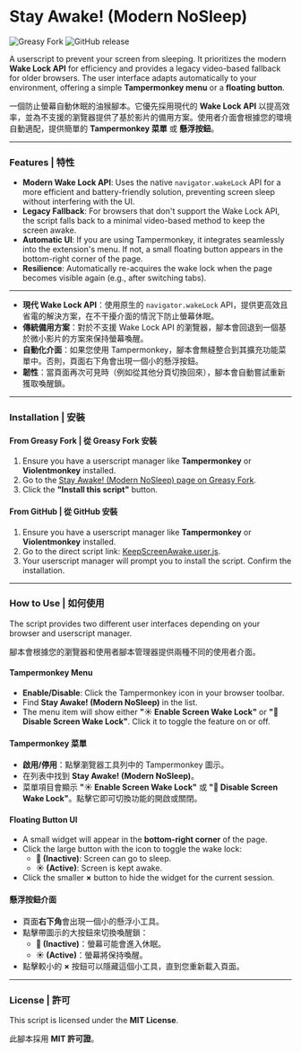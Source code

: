 # Stay Awake! (Modern NoSleep)

![Greasy Fork](https://img.shields.io/greasyfork/v/514101?color=green&label=Greasy%20Fork)
![GitHub release](https://img.shields.io/github/v/release/ymhomer/ym_Userscript?color=blue&label=GitHub%20release&style=flat-square&include_prereleases&logo=github)

A userscript to prevent your screen from sleeping. It prioritizes the modern **Wake Lock API** for efficiency and provides a legacy video-based fallback for older browsers. The user interface adapts automatically to your environment, offering a simple **Tampermonkey menu** or a **floating button**.

一個防止螢幕自動休眠的油猴腳本。它優先採用現代的 **Wake Lock API** 以提高效率，並為不支援的瀏覽器提供了基於影片的備用方案。使用者介面會根據您的環境自動適配，提供簡單的 **Tampermonkey 菜單** 或 **懸浮按鈕**。

---

### Features | 特性

* **Modern Wake Lock API**: Uses the native `navigator.wakeLock` API for a more efficient and battery-friendly solution, preventing screen sleep without interfering with the UI.
* **Legacy Fallback**: For browsers that don't support the Wake Lock API, the script falls back to a minimal video-based method to keep the screen awake.
* **Automatic UI**: If you are using Tampermonkey, it integrates seamlessly into the extension's menu. If not, a small floating button appears in the bottom-right corner of the page.
* **Resilience**: Automatically re-acquires the wake lock when the page becomes visible again (e.g., after switching tabs).

---

* **現代 Wake Lock API**：使用原生的 `navigator.wakeLock` API，提供更高效且省電的解決方案，在不干擾介面的情況下防止螢幕休眠。
* **傳統備用方案**：對於不支援 Wake Lock API 的瀏覽器，腳本會回退到一個基於微小影片的方案來保持螢幕喚醒。
* **自動化介面**：如果您使用 Tampermonkey，腳本會無縫整合到其擴充功能菜單中。否則，頁面右下角會出現一個小的懸浮按鈕。
* **韌性**：當頁面再次可見時（例如從其他分頁切換回來），腳本會自動嘗試重新獲取喚醒鎖。

---

### Installation | 安裝

#### From Greasy Fork | 從 Greasy Fork 安裝
1.  Ensure you have a userscript manager like **Tampermonkey** or **Violentmonkey** installed.
2.  Go to the [Stay Awake! (Modern NoSleep) page on Greasy Fork](https://greasyfork.org/en/scripts/514101-stay-awake-modern-nosleep).
3.  Click the **"Install this script"** button.

#### From GitHub | 從 GitHub 安裝
1.  Ensure you have a userscript manager like **Tampermonkey** or **Violentmonkey** installed.
2.  Go to the direct script link: [KeepScreenAwake.user.js](https://raw.githubusercontent.com/ymhomer/ym_Userscript/refs/heads/main/userscript/KeepScreenAwake/KeepScreenAwake.user.js).
3.  Your userscript manager will prompt you to install the script. Confirm the installation.

---

### How to Use | 如何使用

The script provides two different user interfaces depending on your browser and userscript manager.

腳本會根據您的瀏覽器和使用者腳本管理器提供兩種不同的使用者介面。

#### Tampermonkey Menu
* **Enable/Disable**: Click the Tampermonkey icon in your browser toolbar.
* Find **Stay Awake! (Modern NoSleep)** in the list.
* The menu item will show either **"☀️ Enable Screen Wake Lock"** or **"🌙 Disable Screen Wake Lock"**. Click it to toggle the feature on or off.

#### Tampermonkey 菜單
* **啟用/停用**：點擊瀏覽器工具列中的 Tampermonkey 圖示。
* 在列表中找到 **Stay Awake! (Modern NoSleep)**。
* 菜單項目會顯示 **"☀️ Enable Screen Wake Lock"** 或 **"🌙 Disable Screen Wake Lock"**。點擊它即可切換功能的開啟或關閉。

#### Floating Button UI
* A small widget will appear in the **bottom-right corner** of the page.
* Click the large button with the icon to toggle the wake lock:
    * **🌙 (Inactive)**: Screen can go to sleep.
    * **☀️ (Active)**: Screen is kept awake.
* Click the smaller **×** button to hide the widget for the current session.

#### 懸浮按鈕介面
* 頁面**右下角**會出現一個小的懸浮小工具。
* 點擊帶圖示的大按鈕來切換喚醒鎖：
    * **🌙 (Inactive)**：螢幕可能會進入休眠。
    * **☀️ (Active)**：螢幕將保持喚醒。
* 點擊較小的 **×** 按鈕可以隱藏這個小工具，直到您重新載入頁面。

---

### License | 許可

This script is licensed under the **MIT License**.

此腳本採用 **MIT 許可證**。
